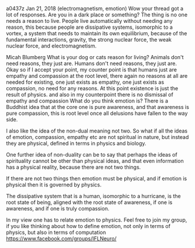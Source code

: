 a0437z
Jan 21, 2018
(electromagnetism, emotion)
Wow your thread got a lot of responses. Are you in a dark place or something? The thing is no one needs a reason to live. People live automatically without needing any reason, this because people are dissipative systems, isomorphic to a vortex, a system that needs to maintain its own equilibrium, because of the fundamental interactions, gravity, the strong nuclear force, the weak nuclear force, and electromagnetism.

Micah Blumberg
What is your dog or cats reason for living? Animals don't need reasons, they just are. Humans don't need reasons, they just are.
Okay so if I accept your point, my counter point is that humans just are empathy and compassion at the root level, there again no reasons at all are needed for existing, one just exists as empathy, one just exists as compassion, no need for any reasons.
At this point existence is just the result of physics.
and also in my counterpoint there is no dismissal of empathy and compassion
What do you think emotion is? There is a Buddhist idea that at the core one is pure awareness, and that awareness is pure compassion, this is root level once all delusions have fallen to the way side.

I also like the idea of the non-dual meaning not two. So what if all the ideas of emotion, compassion, empathy etc are not spiritual in nature, but instead they are physical, defined in terms in physics and biology.

One further idea of non-duality can be to say that perhaps the ideas of spirituality cannot be other than physical ideas, and that even information has a physical reality, because there are not two things.

If there are not two things then emotion must be physical, and if emotion is physical then it is governed by physics. 

The dissipative system that is a human, isomorphic to a hurricane, is the root state of being, aligned with the root state of awareness, if one is awareness, and if one is truly compassion.

In my view one has to relate emotion to physics. Feel free to join my group, if you like thinking about how to define emotion, not only in terms of physics, but also in terms of computation https://www.facebook.com/groups/IFLNeuro/
